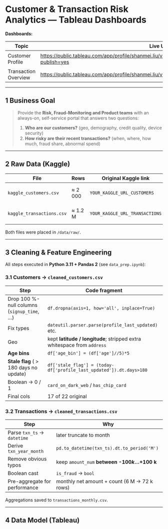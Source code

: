 # Customer & Transaction Risk Analytics — Tableau Dashboards

**Dashboards:**

| Topic | Live URL | Direct Embed (copy & paste) |
|-------|----------|-----------------------------|
| Customer Profile | https://public.tableau.com/app/profile/shanmei.liu/viz/Customer_dashboard_17494291925240/1_1?publish=yes | `<iframe src="https://public.tableau.com/views/Customer_dashboard_17494291925240/1_1?:embed=y&:showVizHome=no" width="100%" height="800" frameborder="0"></iframe>` |
| Transaction Overview | https://public.tableau.com/app/profile/shanmei.liu/viz/Transaction_dashboard/1_1?publish=yes | `<iframe src="https://public.tableau.com/views/Transaction_dashboard/1_1?:embed=y&:showVizHome=no" width="100%" height="800" frameborder="0"></iframe>` |

---

## 1  Business Goal

> Provide the **Risk, Fraud-Monitoring and Product teams** with an always-on, self-service portal that answers two questions:
>
> 1. **Who are our customers?**  (geo, demography, credit quality, device security)  
> 2. **How risky are their recent transactions?** (when, where, how much, fraud share, abnormal spend)

---

## 2  Raw Data (Kaggle)

| File | Rows | Original Kaggle link | Notes |
|------|------|---------------------|-------|
| `kaggle_customers.csv` | ≈ 2 000 | `YOUR_KAGGLE_URL_CUSTOMERS` | one row = one customer |
| `kaggle_transactions.csv` | ≈ 1.2 M | `YOUR_KAGGLE_URL_TRANSACTIONS` | one row = one purchase |

Both files were placed in `/data/raw/`.

---

## 3  Cleaning & Feature Engineering

All steps executed in **Python 3.11 + Pandas 2** (see `data_prep.ipynb`):

### 3.1 Customers → `cleaned_customers.csv`

| Step | Code fragment |
|------|---------------|
| Drop 100 %-null columns (`signup_time`, …) | `df.dropna(axis=1, how='all', inplace=True)` |
| Fix types | `dateutil.parser.parse(profile_last_updated)` etc. |
| Geo | kept **latitude / longitude**; stripped extra whitespace from `address` |
| **Age bins** | `df['age_bin'] = (df['age']//5)*5` |
| **Stale flag** ( > 180 days no update) | ```df['stale_flag'] = (today-df['profile_last_updated']).dt.days>180``` |
| Boolean → 0 / 1 | `card_on_dark_web` / `has_chip_card` |
| Final cols | 17 of 22 original |

### 3.2 Transactions → `cleaned_transactions.csv`

| Step | Why |
|------|-----|
| Parse `txn_ts` → `datetime` | later truncate to month |
| Derive `txn_year_month` | `pd.to_datetime(txn_ts).dt.to_period('M')` |
| Remove obvious typos | keep `amount_num` **between -$100 k … +$100 k** |
| Boolean cast | `is_fraud` → `bool` |
| Pre-aggregate for performance | monthly net amount + count (6 M → 72 k rows) |

Aggregations saved to `transactions_monthly.csv`.

---

## 4  Data Model (Tableau)

